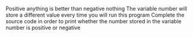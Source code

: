 Positive anything is better than negative nothing
The variable number will store a different value every time you will run this program
Complete the source code in order to print whether the number stored in the variable number is positive or negative
